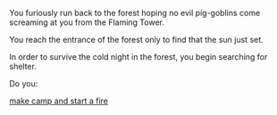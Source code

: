 You furiously run back to the forest hoping no evil pig-goblins come screaming at you from the Flaming Tower.

You reach the entrance of the forest only to find that the sun just set.

In order to survive the cold night in the forest, you begin searching for shelter.

Do you:

[make camp and start a fire](make-camp/make-camp.md)